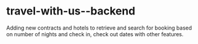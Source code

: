 # travel-with-us--backend
Adding new contracts and hotels to retrieve and search for booking based on number of nights and check in, check out dates with other features.
